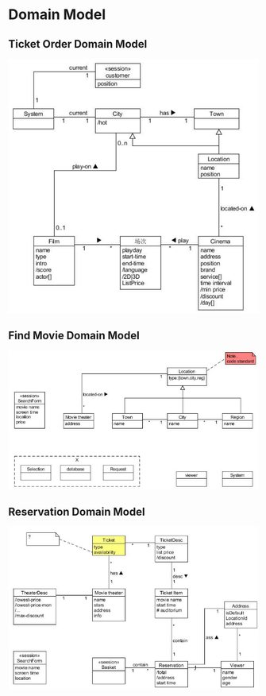 # Domain Model
## Ticket Order Domain Model
![Ticket order domain model](../assets/images/ticket_order_domain_model.jpg)
## Find Movie Domain Model
![Find movie domain model](../assets/images/find_movie_domain_model.jpg)
## Reservation Domain Model
![Reservation domain model](../assets/images/reservation_domain_model.jpg)